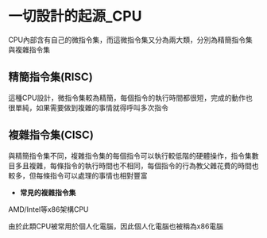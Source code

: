# 一切設計的起源_CPU

CPU內部含有自己的微指令集，而這微指令集又分為兩大類，分別為精簡指令集與複雜指令集

## **精簡指令集(RISC)**

這種CPU設計，微指令集較為精簡，每個指令的執行時間都很短，完成的動作也很單純，如果需要做到複雜的事情就得呼叫多次指令


## **複雜指令集(CISC)**

與精簡指令集不同，複雜指令集的每個指令可以執行較低階的硬體操作，指令集數目多且複雜，每條指令的執行時間也不相同，每個指令的行為教父雜花費的時間也較多，但每條指令可以處理的事情也相對豐富

* **常見的複雜指令集**

AMD/Intel等x86架構CPU

由於此類CPU被常用於個人化電腦，因此個人化電腦也被稱為x86電腦


